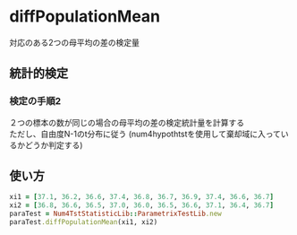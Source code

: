 diffPopulationMean
==================
対応のある2つの母平均の差の検定量

## 統計的検定
### 検定の手順2

２つの標本の数が同じの場合の母平均の差の検定統計量を計算する  
ただし、自由度N-1のt分布に従う
(num4hypothtstを使用して棄却域に入っているかどうか判定する)

## 使い方

```ruby
xi1 = [37.1, 36.2, 36.6, 37.4, 36.8, 36.7, 36.9, 37.4, 36.6, 36.7]
xi2 = [36.8, 36.6, 36.5, 37.0, 36.0, 36.5, 36.6, 37.1, 36.4, 36.7]
paraTest = Num4TstStatisticLib::ParametrixTestLib.new
paraTest.diffPopulationMean(xi1, xi2)
```

